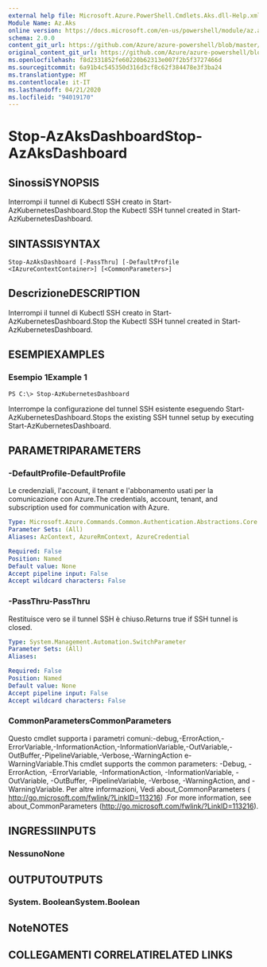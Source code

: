 ```yaml
---
external help file: Microsoft.Azure.PowerShell.Cmdlets.Aks.dll-Help.xml
Module Name: Az.Aks
online version: https://docs.microsoft.com/en-us/powershell/module/az.aks/stop-azaksdashboard
schema: 2.0.0
content_git_url: https://github.com/Azure/azure-powershell/blob/master/src/Aks/Aks/help/Stop-AzAksDashboard.md
original_content_git_url: https://github.com/Azure/azure-powershell/blob/master/src/Aks/Aks/help/Stop-AzAksDashboard.md
ms.openlocfilehash: f8d2331852fe60220b62313e007f2b5f3727466d
ms.sourcegitcommit: 6a91b4c545350d316d3cf8c62f384478e3f3ba24
ms.translationtype: MT
ms.contentlocale: it-IT
ms.lasthandoff: 04/21/2020
ms.locfileid: "94019170"
---
```

# <span data-ttu-id="6ecf3-101">Stop-AzAksDashboard</span><span class="sxs-lookup"><span data-stu-id="6ecf3-101">Stop-AzAksDashboard</span></span>

## <span data-ttu-id="6ecf3-102">Sinossi</span><span class="sxs-lookup"><span data-stu-id="6ecf3-102">SYNOPSIS</span></span>
<span data-ttu-id="6ecf3-103">Interrompi il tunnel di Kubectl SSH creato in Start-AzKubernetesDashboard.</span><span class="sxs-lookup"><span data-stu-id="6ecf3-103">Stop the Kubectl SSH tunnel created in Start-AzKubernetesDashboard.</span></span>

## <span data-ttu-id="6ecf3-104">SINTASSI</span><span class="sxs-lookup"><span data-stu-id="6ecf3-104">SYNTAX</span></span>

```
Stop-AzAksDashboard [-PassThru] [-DefaultProfile <IAzureContextContainer>] [<CommonParameters>]
```

## <span data-ttu-id="6ecf3-105">Descrizione</span><span class="sxs-lookup"><span data-stu-id="6ecf3-105">DESCRIPTION</span></span>
<span data-ttu-id="6ecf3-106">Interrompi il tunnel di Kubectl SSH creato in Start-AzKubernetesDashboard.</span><span class="sxs-lookup"><span data-stu-id="6ecf3-106">Stop the Kubectl SSH tunnel created in Start-AzKubernetesDashboard.</span></span>

## <span data-ttu-id="6ecf3-107">ESEMPI</span><span class="sxs-lookup"><span data-stu-id="6ecf3-107">EXAMPLES</span></span>

### <span data-ttu-id="6ecf3-108">Esempio 1</span><span class="sxs-lookup"><span data-stu-id="6ecf3-108">Example 1</span></span>
```
PS C:\> Stop-AzKubernetesDashboard
```

<span data-ttu-id="6ecf3-109">Interrompe la configurazione del tunnel SSH esistente eseguendo Start-AzKubernetesDashboard.</span><span class="sxs-lookup"><span data-stu-id="6ecf3-109">Stops the existing SSH tunnel setup by executing Start-AzKubernetesDashboard.</span></span>

## <span data-ttu-id="6ecf3-110">PARAMETRI</span><span class="sxs-lookup"><span data-stu-id="6ecf3-110">PARAMETERS</span></span>

### <span data-ttu-id="6ecf3-111">-DefaultProfile</span><span class="sxs-lookup"><span data-stu-id="6ecf3-111">-DefaultProfile</span></span>
<span data-ttu-id="6ecf3-112">Le credenziali, l'account, il tenant e l'abbonamento usati per la comunicazione con Azure.</span><span class="sxs-lookup"><span data-stu-id="6ecf3-112">The credentials, account, tenant, and subscription used for communication with Azure.</span></span>

```yaml
Type: Microsoft.Azure.Commands.Common.Authentication.Abstractions.Core.IAzureContextContainer
Parameter Sets: (All)
Aliases: AzContext, AzureRmContext, AzureCredential

Required: False
Position: Named
Default value: None
Accept pipeline input: False
Accept wildcard characters: False
```

### <span data-ttu-id="6ecf3-113">-PassThru</span><span class="sxs-lookup"><span data-stu-id="6ecf3-113">-PassThru</span></span>
<span data-ttu-id="6ecf3-114">Restituisce vero se il tunnel SSH è chiuso.</span><span class="sxs-lookup"><span data-stu-id="6ecf3-114">Returns true if SSH tunnel is closed.</span></span>

```yaml
Type: System.Management.Automation.SwitchParameter
Parameter Sets: (All)
Aliases:

Required: False
Position: Named
Default value: None
Accept pipeline input: False
Accept wildcard characters: False
```

### <span data-ttu-id="6ecf3-115">CommonParameters</span><span class="sxs-lookup"><span data-stu-id="6ecf3-115">CommonParameters</span></span>
<span data-ttu-id="6ecf3-116">Questo cmdlet supporta i parametri comuni:-debug,-ErrorAction,-ErrorVariable,-InformationAction,-InformationVariable,-OutVariable,-OutBuffer,-PipelineVariable,-Verbose,-WarningAction e-WarningVariable.</span><span class="sxs-lookup"><span data-stu-id="6ecf3-116">This cmdlet supports the common parameters: -Debug, -ErrorAction, -ErrorVariable, -InformationAction, -InformationVariable, -OutVariable, -OutBuffer, -PipelineVariable, -Verbose, -WarningAction, and -WarningVariable.</span></span> <span data-ttu-id="6ecf3-117">Per altre informazioni, Vedi about_CommonParameters ( http://go.microsoft.com/fwlink/?LinkID=113216) .</span><span class="sxs-lookup"><span data-stu-id="6ecf3-117">For more information, see about_CommonParameters (http://go.microsoft.com/fwlink/?LinkID=113216).</span></span>

## <span data-ttu-id="6ecf3-118">INGRESSI</span><span class="sxs-lookup"><span data-stu-id="6ecf3-118">INPUTS</span></span>

### <span data-ttu-id="6ecf3-119">Nessuno</span><span class="sxs-lookup"><span data-stu-id="6ecf3-119">None</span></span>

## <span data-ttu-id="6ecf3-120">OUTPUT</span><span class="sxs-lookup"><span data-stu-id="6ecf3-120">OUTPUTS</span></span>

### <span data-ttu-id="6ecf3-121">System. Boolean</span><span class="sxs-lookup"><span data-stu-id="6ecf3-121">System.Boolean</span></span>

## <span data-ttu-id="6ecf3-122">Note</span><span class="sxs-lookup"><span data-stu-id="6ecf3-122">NOTES</span></span>

## <span data-ttu-id="6ecf3-123">COLLEGAMENTI CORRELATI</span><span class="sxs-lookup"><span data-stu-id="6ecf3-123">RELATED LINKS</span></span>
